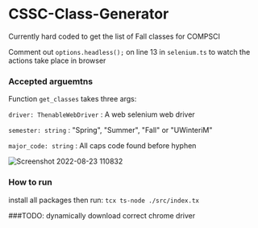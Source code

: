 # CSSC-Class-Generator

Currently hard coded to get the list of Fall classes for COMPSCI

Comment out `options.headless();` on line 13 in `selenium.ts` to watch the actions take place in browser


### Accepted arguemtns
Function `get_classes` takes three args: 

`driver: ThenableWebDriver` : A web selenium web driver

`semester: string` : "Spring", "Summer", "Fall" or "UWinteriM"

`major_code: string` : All caps code found before hyphen

![Screenshot 2022-08-23 110832](https://user-images.githubusercontent.com/45466247/186207935-d3046d6b-6c5a-4e4c-bd2d-adeb703f1ac7.png)


### How to run
install all packages then run: `tcx ts-node ./src/index.tx`


###TODO:
dynamically download correct chrome driver
